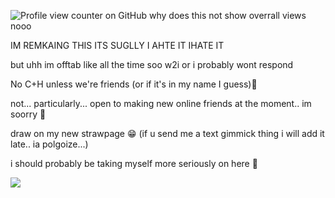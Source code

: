 ![Profile view counter on GitHub](https://komarev.com/ghpvc/?username=starxource)
why does this not show overrall views nooo 


IM REMKAING THIS ITS SUGLLY I AHTE IT IHATE IT

but uhh im offtab like all the time soo w2i or i probably wont respond

No C+H unless we're friends (or if it's in my name I guess)💓

not... particularly... open to making new online friends at the moment.. im soorry 🙁

draw on my new strawpage :grin: (if u send me a text gimmick thing i will add it late.. ia polgoize...)

i should probably be taking myself more seriously on here 😬

![](https://i.pinimg.com/1200x/da/86/0b/da860befe472778e3922fb2f4465b06d.jpg)
